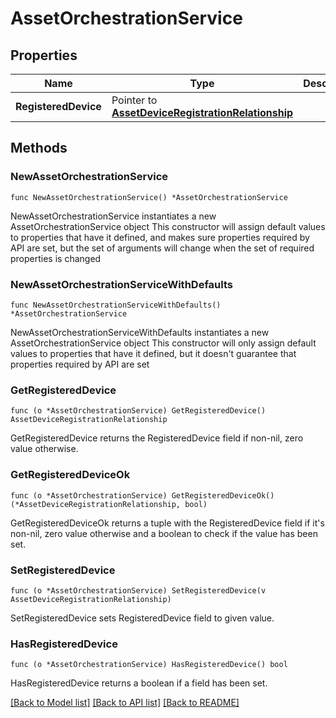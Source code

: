 # AssetOrchestrationService

## Properties

Name | Type | Description | Notes
------------ | ------------- | ------------- | -------------
**RegisteredDevice** | Pointer to [**AssetDeviceRegistrationRelationship**](asset.DeviceRegistration.Relationship.md) |  | [optional] 

## Methods

### NewAssetOrchestrationService

`func NewAssetOrchestrationService() *AssetOrchestrationService`

NewAssetOrchestrationService instantiates a new AssetOrchestrationService object
This constructor will assign default values to properties that have it defined,
and makes sure properties required by API are set, but the set of arguments
will change when the set of required properties is changed

### NewAssetOrchestrationServiceWithDefaults

`func NewAssetOrchestrationServiceWithDefaults() *AssetOrchestrationService`

NewAssetOrchestrationServiceWithDefaults instantiates a new AssetOrchestrationService object
This constructor will only assign default values to properties that have it defined,
but it doesn't guarantee that properties required by API are set

### GetRegisteredDevice

`func (o *AssetOrchestrationService) GetRegisteredDevice() AssetDeviceRegistrationRelationship`

GetRegisteredDevice returns the RegisteredDevice field if non-nil, zero value otherwise.

### GetRegisteredDeviceOk

`func (o *AssetOrchestrationService) GetRegisteredDeviceOk() (*AssetDeviceRegistrationRelationship, bool)`

GetRegisteredDeviceOk returns a tuple with the RegisteredDevice field if it's non-nil, zero value otherwise
and a boolean to check if the value has been set.

### SetRegisteredDevice

`func (o *AssetOrchestrationService) SetRegisteredDevice(v AssetDeviceRegistrationRelationship)`

SetRegisteredDevice sets RegisteredDevice field to given value.

### HasRegisteredDevice

`func (o *AssetOrchestrationService) HasRegisteredDevice() bool`

HasRegisteredDevice returns a boolean if a field has been set.


[[Back to Model list]](../README.md#documentation-for-models) [[Back to API list]](../README.md#documentation-for-api-endpoints) [[Back to README]](../README.md)


